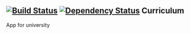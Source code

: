 [![Build Status](https://travis-ci.org/Bukharovsi/curriculum.svg?branch=master)](https://travis-ci.org/Bukharovsi/curriculum)
[![Dependency Status](https://www.versioneye.com/user/projects/5a1f18930fb24f1e92853010/badge.svg?style=flat-square)](https://www.versioneye.com/user/projects/5a1f18930fb24f1e92853010)
Curriculum
----------
App for university